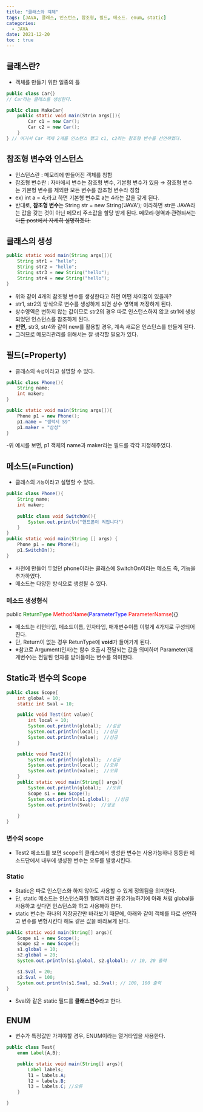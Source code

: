 ```yaml
---
title: "클래스와 객체"
tags: [JAVA, 클래스, 인스턴스, 참조형, 필드, 메소드. enum, static]
categories:
  - JAVA
date: 2021-12-20
toc : true
---
```


## 클래스란?
- 객체를 만들기 위한 일종의 틀

```java
public class Car{} 
// Car라는 클래스를 생성한다.

public class MakeCar{
    public static void main(Strin args[]){
        Car c1 = new Car();
        Car c2 = new Car();
    }
} // 여기서 Car 객체 2개를 인스턴스 했고 c1, c2라는 참조형 변수를 선언하였다.
```


## 참조형 변수와 인스턴스
- 인스턴스란 : 메모리에 만들어진 객체를 칭함
- 참조형 변수란 : 자바에서 변수는 참조형 변수, 기본형 변수가 있음 → 참조형 변수는 기본형 변수를 제외한 모든 변수를 참조형 변수라 칭함
- ex) int a = 4;라고 하면 기본형 변수로 a는 4라는 값을 갖게 된다. 
- 반대로, **참조형 변수**는 String str = new String('JAVA'); 이라하면 str은 JAVA라는 값을 갖는 것이 아닌 메모리 주소값을 할당 받게 된다. ~~메모리 영역과 관련되서는 다른 post에서 자세히 설명하겠다.~~

## 클래스의 생성

```java
public static void main(String args[]){
    String str1 = "hello";
    String str2 = "hello";
    String str3 = new String("hello");
    String str4 = new String("hello");
}
```


- 위와 같이 4개의 참조형 변수를 생성한다고 하면 어떤 차이점이 있을까?
- str1, str2의 방식으로 변수를 생성하게 되면 상수 영역에 저장하게 된다. 
- 상수영역은 변하지 않는 값이므로 str2의 경우 따로 인스턴스하지 않고 str1에 생성되었던 인스턴스를 참조하게 된다.
- **반면,** str3, str4와 같이 new를 활용할 경우, 계속 새로운 인스턴스를 만들게 된다.
- 그러므로 메모리관리를 위해서는 잘 생각할 필요가 있다. 


## 필드(=Property)
- 클래스의 `속성`이라고 설명할 수 있다.

```java
public class Phone(){
    String name;
    int maker;
} 

public static void main(String args[]){
    Phone p1 = new Phone();
    p1.name = "갤럭시 S9"
    p1.maker = "삼성" 
}
```


-위 예시를 보면, p1 객체의 name과 maker라는 필드를 각각 지정해주었다.

## 메소드(=Function)
- 클래스의 `기능`이라고 설명할 수 있다.

```java
public class Phone(){
    String name;
    int maker;
    
    public class void SwitchOn(){
        System.out.println("핸드폰이 켜집니다")
    }
} 
public static void main(String [] args) {
    Phone p1 = new Phone();
    p1.SwitchOn();  
}

```


- 사전에 만들어 두었던 phone이라는 클래스에 SwitchOn이라는 메소드 즉, 기능을 추가하였다.
- 메소드는 다양한 방식으로 생성될 수 있다.

### 메소드 생성형식
public <span style="color:green">ReturnType</span> <span style="color:red">MethodName</span>(<span style="color:blue">ParameterType</span> <span style="color:red">ParameterNamse</span>){}
- 메소드는 리턴타입, 메소드이름, 인자타입, 매개변수이름 이렇게 4가지로 구성되어진다.
- 단, Return이 없는 경우 RetunType에 **void**가 들어가게 된다. 
- ※참고로 Argument(인자)는 함수 호출시 전달되는 값을 의미하며 Parameter(매게변수)는 전달된 인자를 받아들이는 변수를 의미한다.

## Static과 변수의 Scope

```java
public class Scope{
    int global = 10;
    static int Sval = 10;

    public void Test(int value){
        int local = 10;
        System.out.println(global);  //성공
        System.out.println(local);  //성공
        System.out.println(value);  //성공
    }

    public void Test2(){
        System.out.println(global);  //성공
        System.out.println(local);  //오류
        System.out.println(value);  //오류
    }
    public static void main(String[] args){
        System.out.println(global);  //오류
        Scope s1 = new Scope();
        System.out.println(s1.global);  //성공
        System.out.println(Sval);  //성공
        
    }
}
```


### 변수의 scope
- Test2 메소드를 보면 scope의 클래스에서 생성한 변수는 사용가능하나 동등한 메소드단에서 내부에 생성한 변수는 오류를 발생시킨다.

### Static
- Static은 따로 인스턴스화 하지 않아도 사용할 수 있게 정의됨을 의미한다.
- 단, static 메소드는 인스턴스화된 형태끼리만 공유가능하기에 아래 처럼 global을 사용하고 싶다면 인스턴스화 하고 사용해야 한다.
- static 변수는 하나의 저장공간만 바라보기 때문에,
아래와 같이 객체를 따로 선언하고 변수를 변형시킨다 해도 같은 값을 바라보게 된다.

```java
public static void main(String[] args){
    Scope s1 = new Scope();
    Scope s2 = new Scope();
    s1.global = 10;
    s2.global = 20;
    System.out.println(s1.global, s2.global); // 10, 20 출력

    s1.Sval = 20;
    s2.Sval = 100;
    System.out.println(s1.Sval, s2.Sval); // 100, 100 출력
}
```


- Sval와 같은 static 필드를 **클래스변수**라고 한다. 

## ENUM
- 변수가 특정값만 가져야할 경우, ENUM이라는 열거타입을 사용한다.

```java
public class Test{
    enum Label{A,B};

    public static void main(String[] args){
        Label labels;
        l1 = labels.A;
        l2 = labels.B;
        l3 = labels.C; //오류
    }

}
```